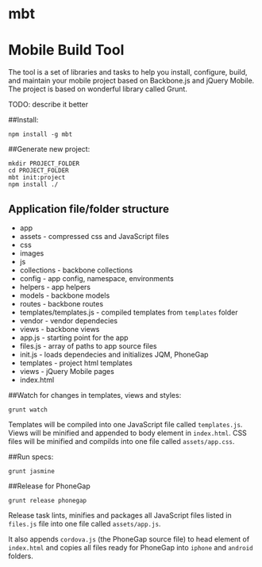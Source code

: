 mbt
===

# Mobile Build Tool

The tool is a set of libraries and tasks to help you install, configure, build, and maintain your mobile project based on Backbone.js and jQuery Mobile.
The project is based on wonderful library called Grunt.

TODO: describe it better

##Install:

    npm install -g mbt


##Generate new project:

    mkdir PROJECT_FOLDER
    cd PROJECT_FOLDER
    mbt init:project
    npm install ./


## Application file/folder structure

* app
 * assets - compressed css and JavaScript files
 * css
 * images
 * js
  * collections - backbone collections
  * config - app config, namespace, environments
  * helpers - app helpers
  * models - backbone models
  * routes - backbone routes
  * templates/templates.js - compiled templates from `templates` folder
  * vendor - vendor dependecies
  * views - backbone views
  * app.js - starting point for the app
  * files.js - array of paths to app source files
  * init.js - loads dependecies and initializes JQM, PhoneGap
 * templates - project html templates
 * views - jQuery Mobile pages
 * index.html


##Watch for changes in templates, views and styles:

    grunt watch

Templates will be compiled into one JavaScript file called `templates.js`.
Views will be minified and appended to body element in `index.html`.
CSS files will be minified and compilds into one file called `assets/app.css`.


##Run specs:

    grunt jasmine


##Release for PhoneGap

    grunt release phonegap

Release task lints, minifies and packages all JavaScript files listed in `files.js` file into one file called 
`assets/app.js`.

It also appends `cordova.js` (the PhoneGap source file) to head element of `index.html` and copies all files 
ready for PhoneGap into `iphone` and `android` folders.

